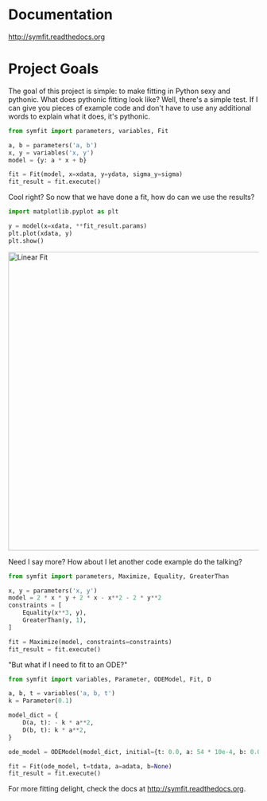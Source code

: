 Documentation
=============
http://symfit.readthedocs.org

Project Goals
=============

The goal of this project is simple: to make fitting in Python sexy and pythonic. What does pythonic fitting look like? 
Well, there's a simple test. 
If I can give you pieces of example code and don't have to use any additional words to explain what it does, it's pythonic.

```python
from symfit import parameters, variables, Fit

a, b = parameters('a, b')
x, y = variables('x, y')
model = {y: a * x + b}

fit = Fit(model, x=xdata, y=ydata, sigma_y=sigma)
fit_result = fit.execute()
```

Cool right? So now that we have done a fit, how do can we use the results?

```python
import matplotlib.pyplot as plt

y = model(x=xdata, **fit_result.params)
plt.plot(xdata, y)
plt.show()
```

<img src="http://symfit.readthedocs.org/en/latest/_images/linear_model_fit.png" alt="Linear Fit" width="600px">

Need I say more? How about I let another code example do the talking?

```python
from symfit import parameters, Maximize, Equality, GreaterThan

x, y = parameters('x, y')
model = 2 * x * y + 2 * x - x**2 - 2 * y**2
constraints = [
    Equality(x**3, y),
    GreaterThan(y, 1),
]

fit = Maximize(model, constraints=constraints)
fit_result = fit.execute()
```

"But what if I need to fit to an ODE?"

```python
from symfit import variables, Parameter, ODEModel, Fit, D

a, b, t = variables('a, b, t')
k = Parameter(0.1)

model_dict = {
    D(a, t): - k * a**2,
    D(b, t): k * a**2,
}

ode_model = ODEModel(model_dict, initial={t: 0.0, a: 54 * 10e-4, b: 0.0})

fit = Fit(ode_model, t=tdata, a=adata, b=None)
fit_result = fit.execute()
```

For more fitting delight, check the docs at http://symfit.readthedocs.org.
